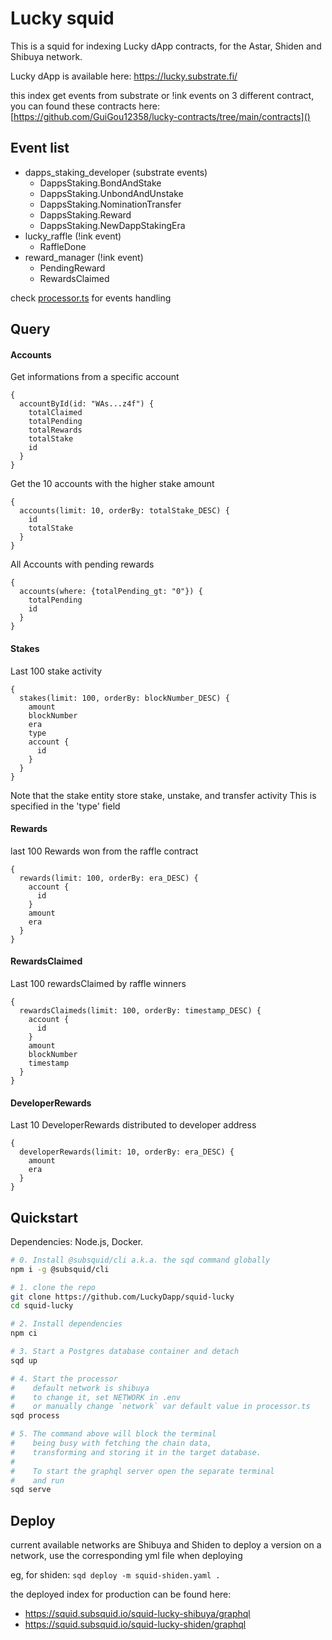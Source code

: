 # Lucky squid

This is a squid for indexing Lucky dApp contracts, for the Astar, Shiden and Shibuya network.

Lucky dApp is available here: https://lucky.substrate.fi/

this index get events from substrate or !ink events on 3 different contract, you can found these contracts here: [https://github.com/GuiGou12358/lucky-contracts/tree/main/contracts]()

## Event list

- dapps_staking_developer (substrate events)
  - DappsStaking.BondAndStake
  - DappsStaking.UnbondAndUnstake
  - DappsStaking.NominationTransfer
  - DappsStaking.Reward
  - DappsStaking.NewDappStakingEra
- lucky_raffle (!ink event)
  - RaffleDone
- reward_manager (!ink event)
  - PendingReward
  - RewardsClaimed

check [processor.ts](src/processor.ts) for events handling

## Query

#### Accounts

Get informations from a specific account

```
{
  accountById(id: "WAs...z4f") {
    totalClaimed
    totalPending
    totalRewards
    totalStake
    id
  }
}
```

Get the 10 accounts with the higher stake amount

```
{
  accounts(limit: 10, orderBy: totalStake_DESC) {
    id
    totalStake
  }
}
```

All Accounts with pending rewards

```
{
  accounts(where: {totalPending_gt: "0"}) {
    totalPending
    id
  }
}
```

#### Stakes

Last 100 stake activity

```
{
  stakes(limit: 100, orderBy: blockNumber_DESC) {
    amount
    blockNumber
    era
    type
    account {
      id
    }
  }
}
```

Note that the stake entity store stake, unstake, and transfer activity
This is specified in the 'type' field

#### Rewards

last 100 Rewards won from the raffle contract

```
{
  rewards(limit: 100, orderBy: era_DESC) {
    account {
      id
    }
    amount
    era
  }
}
```

#### RewardsClaimed

Last 100 rewardsClaimed by raffle winners

```
{
  rewardsClaimeds(limit: 100, orderBy: timestamp_DESC) {
    account {
      id
    }
    amount
    blockNumber
    timestamp
  }
}
```

#### DeveloperRewards

Last 10 DeveloperRewards distributed to developer address

```
{
  developerRewards(limit: 10, orderBy: era_DESC) {
    amount
    era
  }
}
```

## Quickstart

Dependencies: Node.js, Docker.

```bash
# 0. Install @subsquid/cli a.k.a. the sqd command globally
npm i -g @subsquid/cli

# 1. clone the repo
git clone https://github.com/LuckyDapp/squid-lucky
cd squid-lucky

# 2. Install dependencies
npm ci

# 3. Start a Postgres database container and detach
sqd up

# 4. Start the processor
#    default network is shibuya
#    to change it, set NETWORK in .env 
#    or manually change `network` var default value in processor.ts
sqd process

# 5. The command above will block the terminal
#    being busy with fetching the chain data, 
#    transforming and storing it in the target database.
#
#    To start the graphql server open the separate terminal
#    and run
sqd serve
```

## Deploy

current available networks are Shibuya and Shiden
to deploy a version on a network, use the corresponding yml file when deploying

eg, for shiden:
`sqd deploy -m squid-shiden.yaml .`

the deployed index for production can be found here:

- https://squid.subsquid.io/squid-lucky-shibuya/graphql
- https://squid.subsquid.io/squid-lucky-shiden/graphql
